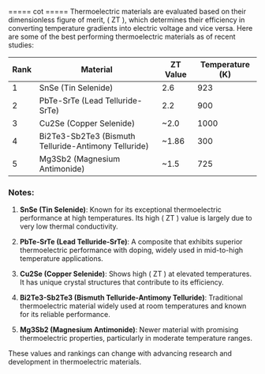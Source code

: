 ===== cot =====
Thermoelectric materials are evaluated based on their dimensionless figure of merit, \( ZT \), which determines their efficiency in converting temperature gradients into electric voltage and vice versa. Here are some of the best performing thermoelectric materials as of recent studies:

| Rank | Material                        | ZT Value | Temperature (K) |
|------|---------------------------------|----------|-----------------|
| 1    | SnSe (Tin Selenide)             | 2.6      | 923             |
| 2    | PbTe-SrTe (Lead Telluride-SrTe) | 2.2      | 900             |
| 3    | Cu2Se (Copper Selenide)         | ~2.0     | 1000            |
| 4    | Bi2Te3-Sb2Te3 (Bismuth Telluride-Antimony Telluride) | ~1.86 | 300             |
| 5    | Mg3Sb2 (Magnesium Antimonide)   | ~1.5     | 725             |

### Notes:

1. **SnSe (Tin Selenide)**: Known for its exceptional thermoelectric performance at high temperatures. Its high \( ZT \) value is largely due to very low thermal conductivity.

2. **PbTe-SrTe (Lead Telluride-SrTe)**: A composite that exhibits superior thermoelectric performance with doping, widely used in mid-to-high temperature applications.

3. **Cu2Se (Copper Selenide)**: Shows high \( ZT \) at elevated temperatures. It has unique crystal structures that contribute to its efficiency.

4. **Bi2Te3-Sb2Te3 (Bismuth Telluride-Antimony Telluride)**: Traditional thermoelectric material widely used at room temperatures and known for its reliable performance.

5. **Mg3Sb2 (Magnesium Antimonide)**: Newer material with promising thermoelectric properties, particularly in moderate temperature ranges.

These values and rankings can change with advancing research and development in thermoelectric materials.

